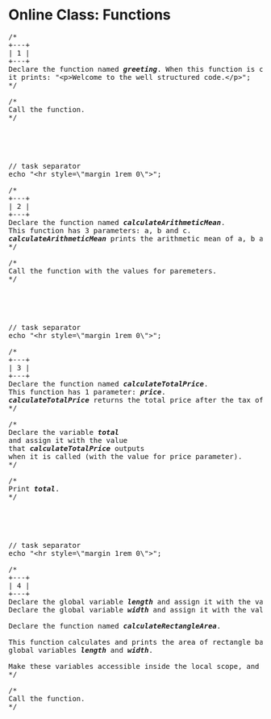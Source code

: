# Online Class: Functions

<pre>
/*
+---+
| 1 |
+---+
Declare the function named <strong><em>greeting</em></strong>. When this function is called,
it prints: "&lt;p&gt;Welcome to the well structured code.&lt;/p&gt;";
*/

/*
Call the function.
*/





// task separator
echo "&lt;hr style=\"margin 1rem 0\"&gt;";

/*
+---+
| 2 |
+---+
Declare the function named <strong><em>calculateArithmeticMean</em></strong>. 
This function has 3 parameters: a, b and c.
<strong><em>calculateArithmeticMean</em></strong> prints the arithmetic mean of a, b and c.
*/

/*
Call the function with the values for paremeters.
*/





// task separator
echo "&lt;hr style=\"margin 1rem 0\"&gt;";

/*
+---+
| 3 |
+---+
Declare the function named <strong><em>calculateTotalPrice</em></strong>. 
This function has 1 parameter: <strong><em>price</em></strong>.
<strong><em>calculateTotalPrice</em></strong> returns the total price after the tax of 13%.
*/

/*
Declare the variable <strong><em>total</em></strong>
and assign it with the value 
that <strong><em>calculateTotalPrice</em></strong> outputs 
when it is called (with the value for price parameter).
*/

/*
Print <strong><em>total</em></strong>.
*/





// task separator
echo "&lt;hr style=\"margin 1rem 0\"&gt;";

/*
+---+
| 4 |
+---+
Declare the global variable <strong><em>length</em></strong> and assign it with the value 12.
Declare the global variable <strong><em>width</em></strong> and assign it with the value 6.

Declare the function named <strong><em>calculateRectangleArea</em></strong>. 

This function calculates and prints the area of rectangle based on the 
global variables <strong><em>length</em></strong> and <strong><em>width</em></strong>.

Make these variables accessible inside the local scope, and do the calculation and printing
*/

/*
Call the function.
*/


</pre>

